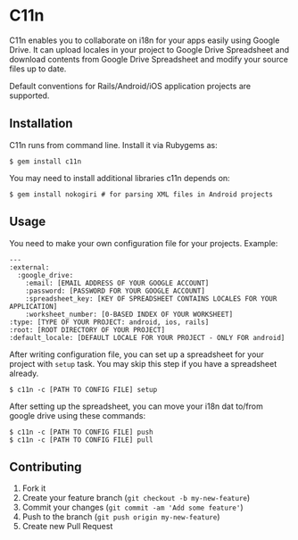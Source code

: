 # C11n

C11n enables you to collaborate on i18n for your apps easily using Google
Drive. It can upload locales in your project to Google Drive Spreadsheet and
download contents from Google Drive Spreadsheet and modify your source files
up to date.

Default conventions for Rails/Android/iOS application projects are supported.

## Installation

C11n runs from command line. Install it via Rubygems as:

    $ gem install c11n

You may need to install additional libraries c11n depends on:

    $ gem install nokogiri # for parsing XML files in Android projects

## Usage

You need to make your own configuration file for your projects. Example:

    ---
    :external:
      :google_drive:
        :email: [EMAIL ADDRESS OF YOUR GOOGLE ACCOUNT]
        :password: [PASSWORD FOR YOUR GOOGLE ACCOUNT]
        :spreadsheet_key: [KEY OF SPREADSHEET CONTAINS LOCALES FOR YOUR APPLICATION]
        :worksheet_number: [0-BASED INDEX OF YOUR WORKSHEET]
    :type: [TYPE OF YOUR PROJECT: android, ios, rails]
    :root: [ROOT DIRECTORY OF YOUR PROJECT]
    :default_locale: [DEFAULT LOCALE FOR YOUR PROJECT - ONLY FOR android]

After writing configuration file, you can set up a spreadsheet for your project
with `setup` task. You may skip this step if you have a spreadsheet already.

    $ c11n -c [PATH TO CONFIG FILE] setup

After setting up the spreadsheet, you can move your i18n dat to/from google
drive using these commands:

    $ c11n -c [PATH TO CONFIG FILE] push
    $ c11n -c [PATH TO CONFIG FILE] pull

## Contributing

1. Fork it
2. Create your feature branch (`git checkout -b my-new-feature`)
3. Commit your changes (`git commit -am 'Add some feature'`)
4. Push to the branch (`git push origin my-new-feature`)
5. Create new Pull Request
